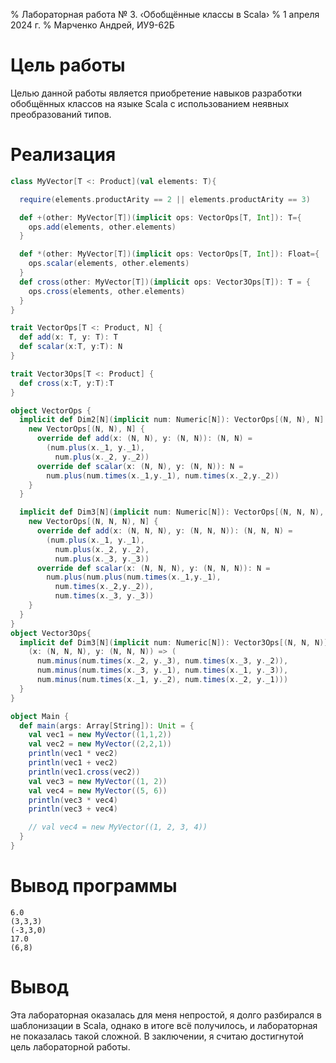 % Лабораторная работа № 3. ‹Обобщённые классы в Scala›
% 1 апреля 2024 г.
% Марченко Андрей, ИУ9-62Б

# Цель работы
Целью данной работы является приобретение навыков разработки обобщённых классов на языке 
Scala с использованием неявных преобразований типов.

# Реализация

```scala
class MyVector[T <: Product](val elements: T){

  require(elements.productArity == 2 || elements.productArity == 3)

  def +(other: MyVector[T])(implicit ops: VectorOps[T, Int]): T={
    ops.add(elements, other.elements)
  }

  def *(other: MyVector[T])(implicit ops: VectorOps[T, Int]): Float={
    ops.scalar(elements, other.elements)
  }
  def cross(other: MyVector[T])(implicit ops: Vector3Ops[T]): T = {
    ops.cross(elements, other.elements)
  }
}

trait VectorOps[T <: Product, N] {
  def add(x: T, y: T): T
  def scalar(x:T, y:T): N
}

trait Vector3Ops[T <: Product] {
  def cross(x:T, y:T):T
}

object VectorOps {
  implicit def Dim2[N](implicit num: Numeric[N]): VectorOps[(N, N), N] = {
    new VectorOps[(N, N), N] {
      override def add(x: (N, N), y: (N, N)): (N, N) =
        (num.plus(x._1, y._1),
          num.plus(x._2, y._2))
      override def scalar(x: (N, N), y: (N, N)): N =
        num.plus(num.times(x._1,y._1), num.times(x._2,y._2))
    }
  }

  implicit def Dim3[N](implicit num: Numeric[N]): VectorOps[(N, N, N), N] = {
    new VectorOps[(N, N, N), N] {
      override def add(x: (N, N, N), y: (N, N, N)): (N, N, N) =
        (num.plus(x._1, y._1),
          num.plus(x._2, y._2),
          num.plus(x._3, y._3))
      override def scalar(x: (N, N, N), y: (N, N, N)): N =
        num.plus(num.plus(num.times(x._1,y._1),
          num.times(x._2,y._2)),
          num.times(x._3, y._3))
    }
  }
}
object Vector3Ops{
  implicit def Dim3[N](implicit num: Numeric[N]): Vector3Ops[(N, N, N)] = {
    (x: (N, N, N), y: (N, N, N)) => (
      num.minus(num.times(x._2, y._3), num.times(x._3, y._2)),
      num.minus(num.times(x._3, y._1), num.times(x._1, y._3)),
      num.minus(num.times(x._1, y._2), num.times(x._2, y._1)))
  }
}

object Main {
  def main(args: Array[String]): Unit = {
    val vec1 = new MyVector((1,1,2))
    val vec2 = new MyVector((2,2,1))
    println(vec1 * vec2)
    println(vec1 + vec2)
    println(vec1.cross(vec2))
    val vec3 = new MyVector((1, 2))
    val vec4 = new MyVector((5, 6))
    println(vec3 * vec4)
    println(vec3 + vec4)

    // val vec4 = new MyVector((1, 2, 3, 4))
  }
}


```

# Вывод программы

```
6.0
(3,3,3)
(-3,3,0)
17.0
(6,8)
```

# Вывод
Эта лабораторная оказалась для меня непростой, я долго разбирался в шаблонизации в Scala,
однако в итоге всё получилось, и лабораторная не показалась такой сложной.
В заключении, я считаю достигнутой цель лабораторной работы.